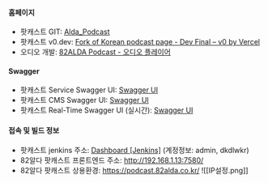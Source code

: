 
#### 홈페이지 
- 팟캐스트 GIT: [Alda_Podcast](http://dev.ijaksnc.co.kr/organizations/Alda_Podcast)
- 팟캐스트 v0.dev: [Fork of Korean podcast page - Dev Final – v0 by Vercel](https://v0.dev/chat/fork-of-korean-podcast-page-dev-final-1p3twpdaDi8)
- 오디오  개발: [82ALDA Podcast - 오디오 플레이어](http://52.79.86.180:3100/test/audio)
#### Swagger 
- 팟캐스트 Service Swagger UI: [Swagger UI](http://192.168.1.13:7581/webjars/swagger-ui/index.html)
- 팟캐스트 CMS Swagger UI: [Swagger UI](http://192.168.1.11:7511/webjars/swagger-ui/index.html)
- 팟캐스트 Real-Time Swagger UI (실시간): [Swagger UI](https://apidev.82alda.co.kr:4000/api-docs)

#### 접속 및 빌드 정보
- 팟캐스트 jenkins 주소: [Dashboard [Jenkins]](http://192.168.1.11:7500/) (계정정보: admin, dkdlwkr)
- 82알다 팟캐스트 프론트엔드 주소: http://192.168.1.13:7580/
- 82알다 팟캐스트 상용환경: https://podcast.82alda.co.kr/
![[IP설정.png]]

